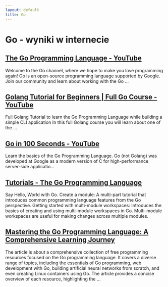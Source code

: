 ```yaml
---
layout: default
title: Go
---
```

# **Go - wyniki w internecie**
## [The Go Programming Language - YouTube](https://www.youtube.com/@golang)
Welcome to the Go channel, where we hope to make you love programming again! Go is an open-source programming language supported by Google. Join our community and learn about working with the Go ...
## [Golang Tutorial for Beginners | Full Go Course - YouTube](https://www.youtube.com/watch?v=yyUHQIec83I)
Full Golang Tutorial to learn the Go Programming Language while building a simple CLI application In this full Golang course you will learn about one of the ...
## [Go in 100 Seconds - YouTube](https://www.youtube.com/watch?v=446E-r0rXHI)
Learn the basics of the Go Programming Language. Go (not Golang) was developed at Google as a modern version of C for high-performance server-side applicatio...
## [Tutorials - The Go Programming Language](https://go.dev/doc/tutorial/)
Say Hello, World with Go. Create a module: A multi-part tutorial that introduces common programming language features from the Go perspective. Getting started with multi-module workspaces: Introduces the basics of creating and using multi-module workspaces in Go. Multi-module workspaces are useful for making changes across multiple modules.
## [Mastering the Go Programming Language: A Comprehensive Learning Journey](https://dev.to/getvm/mastering-the-go-programming-language-a-comprehensive-learning-journey-2801)
The article is about a comprehensive collection of free programming resources focused on the Go programming language. It covers a diverse range of topics, including the essentials of Go programming, web development with Go, building artificial neural networks from scratch, and even creating Linux containers using Go. The article provides a concise overview of each resource, highlighting the ...
